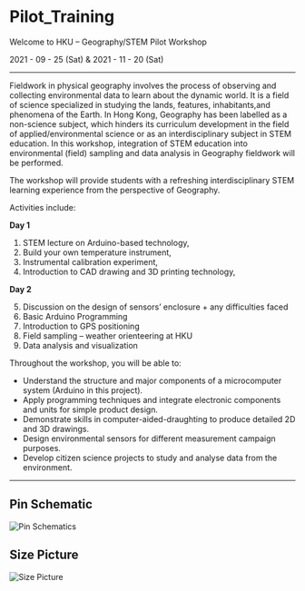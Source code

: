 # Pilot_Training
Welcome to HKU – Geography/STEM Pilot Workshop 

2021 - 09 - 25 (Sat) & 2021 - 11 - 20 (Sat)

********************************************************************

Fieldwork in physical geography involves the process of observing and collecting environmental data to learn about the dynamic world. It is a field of science specialized in studying the lands, features, inhabitants,and phenomena of the Earth. In Hong Kong, Geography has been labelled as a non-science subject, which hinders its curriculum development in the field of applied/environmental science or as an interdisciplinary subject in STEM education. In this workshop, integration of STEM education into environmental (field) sampling and data analysis in Geography fieldwork will be performed. 

The workshop will provide students with a refreshing interdisciplinary STEM learning experience from the perspective of Geography. 

Activities include:

**Day 1**
1) STEM lecture on Arduino-based technology,
2) Build your own temperature instrument,
3) Instrumental calibration experiment,
4) Introduction to CAD drawing and 3D printing technology,

**Day 2**

5) Discussion on the design of sensors’ enclosure + any difficulties faced
6) Basic Arduino Programming
7) Introduction to GPS positioning
8) Field sampling – weather orienteering at HKU
9) Data analysis and visualization

Throughout the workshop, you will be able to:

- Understand the structure and major components of a microcomputer system (Arduino in this project). 
- Apply programming techniques and integrate electronic components and units for simple product design.
- Demonstrate skills in computer-aided-draughting to produce detailed 2D and 3D drawings.
- Design environmental sensors for different measurement campaign purposes.
- Develop citizen science projects to study and analyse data from the environment.
********************************************************************

## Pin Schematic
![Pin Schematics](https://user-images.githubusercontent.com/90884001/133960462-e1c0af30-4059-44af-84be-6993868ac77d.jpg)

## Size Picture
![Size Picture](https://user-images.githubusercontent.com/90884001/133960530-e7a47744-8583-4e31-8584-b7aab0c62b8e.jpg)

